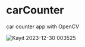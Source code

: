 # carCounter
car counter app with OpenCV

![Kayıt 2023-12-30 003525](https://github.com/ekeskn/carCounter/assets/96025028/d11e72a7-b631-44f8-b7a8-4233749233f3)
